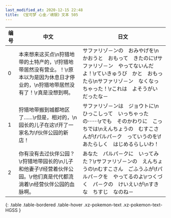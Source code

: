 ```yaml
---
last_modified_at: 2020-12-15 22:48
title: 《宝可梦 心金／魂银》文本 505
---
```

| 编号 | 中文 | 日文 |
| ---- | ---- | ---- |
| 0 | 本来想来这买点\n狩猎地带的土特产的，\f狩猎地带居然没有营业。！\r原本以为是因为休息日才停业的，\n狩猎地带居然没有了！\r真是没想到啊。 | サファリゾ－ンの　おみやげを\nかおうと　おもって　きたのに\fサファリゾ－ン　やってないんだよ！\rていきゅうび　かと　おもったら\nサファリゾ－ン　なくなっちゃった！\rこれは　よそうがい　だったな－ |
| 1 | 狩猎地带搬到城都地区了……\r但是，相对的，\n园长的儿子在这\f开了一家名为\f伙伴公园的新店！ | サファリゾ－ンは　ジョウトに\nひっこしって　いっちゃったの⋯⋯\rでも　そのかわりに　こっちでは\nえんちょうの　むすこさんが\fパルパ－ク　っていうのを\fあたらしく　はじめるらしいわ！ |
| 2 | 你有没有去过伙伴公园？\r狩猎地带园长的\n儿子和他妻子\f经营着伙伴公园。\r他们真是代代都流淌着\n经营伙伴公园的血脉啊。 | あなた　パルパ－クに　いってみた？\rサファリゾ－ンの　えんちょうの\nむすこさん　ごふうふが\fパルパ－クを　やってるのよ\rつくづく　パ－クの　けいえいが\nすきな　ちすじ　なのね－ |
{: .table .table-bordered .table-hover .xz-pokemon-text .xz-pokemon-text-HGSS }